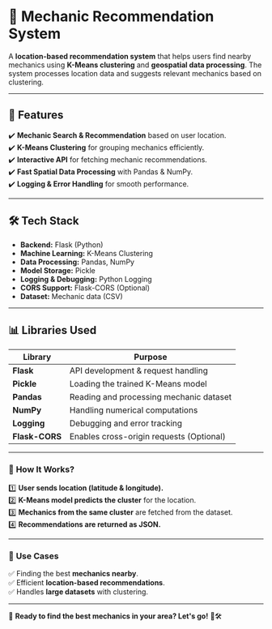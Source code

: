 # 🔧 Mechanic Recommendation System  
A **location-based recommendation system** that helps users find nearby mechanics using **K-Means clustering** and **geospatial data processing**. The system processes location data and suggests relevant mechanics based on clustering.

---

## 🚀 Features  
✔️ **Mechanic Search & Recommendation** based on user location.  
✔️ **K-Means Clustering** for grouping mechanics efficiently.  
✔️ **Interactive API** for fetching mechanic recommendations.  
✔️ **Fast Spatial Data Processing** with Pandas & NumPy.  
✔️ **Logging & Error Handling** for smooth performance.  

---

## 🛠 Tech Stack  

- **Backend:** Flask (Python)  
- **Machine Learning:** K-Means Clustering  
- **Data Processing:** Pandas, NumPy  
- **Model Storage:** Pickle  
- **Logging & Debugging:** Python Logging  
- **CORS Support:** Flask-CORS (Optional)  
- **Dataset:** Mechanic data (CSV)  

---

## 📊 Libraries Used  

| Library       | Purpose                                         |  
|--------------|-------------------------------------------------|  
| **Flask**     | API development & request handling            |  
| **Pickle**    | Loading the trained K-Means model             |  
| **Pandas**    | Reading and processing mechanic dataset       |  
| **NumPy**     | Handling numerical computations               |  
| **Logging**   | Debugging and error tracking                  |  
| **Flask-CORS** | Enables cross-origin requests (Optional)     |  

---

### 🔗 **How It Works?**  
1️⃣ **User sends location (latitude & longitude).**  
2️⃣ **K-Means model predicts the cluster** for the location.  
3️⃣ **Mechanics from the same cluster** are fetched from the dataset.  
4️⃣ **Recommendations are returned as JSON.**  



---

### 🎯 **Use Cases**  
✅ Finding the best **mechanics nearby**.  
✅ Efficient **location-based recommendations**.  
✅ Handles **large datasets** with clustering.  

---

🚀 **Ready to find the best mechanics in your area? Let's go!** 🔧🛠️
